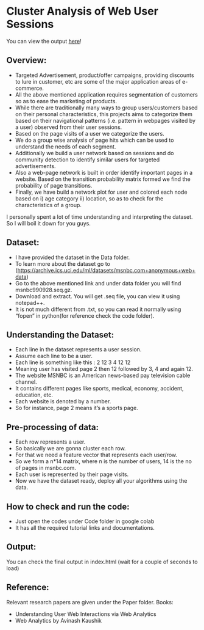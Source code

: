 # Cluster Analysis of Web User Sessions

You can view the output [here]( https://nehalmuthu.github.io/Cluster-Analysis-for-Web-Users-Sessions/ )!

## Overview:
- Targeted Advertisement, product/offer campaigns, providing discounts to lure in customer, etc are some of the major application areas of e-commerce.
- All the above mentioned application requires segmentation of customers so as to ease the marketing of products.
- While there are traditionally many ways to group users/customers based on their personal characteristics, this projects aims to categorize them based on their navigational patterns (i.e. pattern in webpages visited by a user) observed from their user sessions. 
- Based on the page visits of a user we categorize the users.
- We do a group wise analysis of page hits which can be used to understand the needs of each segment.
- Additionally we build a user network based on sessions and do community detection to identify similar users for targeted advertisements. 
- Also a web-page network is built in order identify important pages in a website. Based on the transition probability matrix formed we find the probability of page transitions.
- Finally, we have build a network plot for user and colored each node based on i) age category ii) location, so as to check for the characteristics of a group.

I personally spent a lot of time understanding and interpreting the dataset. So I will boil it down for you guys.

## Dataset:
- I have provided the dataset in the Data folder.
- To learn more about the dataset go to (https://archive.ics.uci.edu/ml/datasets/msnbc.com+anonymous+web+data)
- Go to the above mentioned link and under data folder you will find msnbc990928.seq.gz.
- Download and extract. You will get .seq file, you can view it using notepad++.
- It is not much different from .txt, so you can read it normally using “fopen” in python(for reference check the code folder).

## Understanding the Dataset:
- Each line in the dataset represents a user session. 
- Assume each line to be a user.
- Each line is something like this :  2 12 3 4 12 12
- Meaning user has visited page 2 then 12 followed by 3, 4 and again 12.
- The website MSNBC is an American news-based pay television cable channel.
- It contains different pages like sports, medical, economy, accident, education, etc.
- Each website is denoted by a number.
- So for instance, page 2 means it’s a sports page.


## Pre-processing of data:
- Each row represents a user.
- So basically we are gonna cluster each row.
- For that we need a feature vector that represents each user/row.
- So we form a n*14 matrix, where n is the number of users, 14 is the no of pages in msnbc.com.
- Each user is represented by their page visits.
- Now we have the dataset ready, deploy all your algorithms using the data.


## How to check and run the code: 
- Just open the codes under Code folder in google colab
- It has all the required tutorial links and documentations.

## Output:
You can check the final output in index.html (wait for a couple of seconds to load)

## Reference:
Relevant research papers are given under the Paper folder.
Books:
- Understanding User Web Interactions via Web Analytics
- Web Analytics by Avinash Kaushik